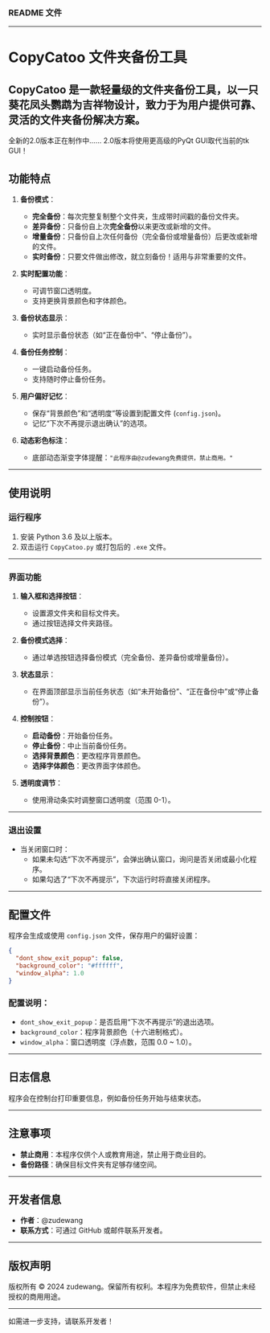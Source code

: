 ### **README 文件**

---

# **CopyCatoo 文件夹备份工具**

CopyCatoo 是一款轻量级的文件夹备份工具，以一只葵花凤头鹦鹉为吉祥物设计，致力于为用户提供可靠、灵活的文件夹备份解决方案。
---

全新的2.0版本正在制作中......
2.0版本将使用更高级的PyQt GUI取代当前的tk GUI！

## **功能特点**
1. **备份模式**：
   - **完全备份**：每次完整复制整个文件夹，生成带时间戳的备份文件夹。
   - **差异备份**：只备份自上次**完全备份**以来更改或新增的文件。
   - **增量备份**：只备份自上次任何备份（完全备份或增量备份）后更改或新增的文件。
   - **实时备份**：只要文件做出修改，就立刻备份！适用与非常重要的文件。
   
2. **实时配置功能**：
   - 可调节窗口透明度。
   - 支持更换背景颜色和字体颜色。

3. **备份状态显示**：
   - 实时显示备份状态（如“正在备份中”、“停止备份”）。

4. **备份任务控制**：
   - 一键启动备份任务。
   - 支持随时停止备份任务。

5. **用户偏好记忆**：
   - 保存“背景颜色”和“透明度”等设置到配置文件 (`config.json`)。
   - 记忆“下次不再提示退出确认”的选项。

6. **动态彩色标注**：
   - 底部动态渐变字体提醒：`"此程序由@zudewang免费提供，禁止商用。"`

---

## **使用说明**

### **运行程序**
1. 安装 Python 3.6 及以上版本。
2. 双击运行 `CopyCatoo.py` 或打包后的 `.exe` 文件。

---

### **界面功能**
1. **输入框和选择按钮**：
   - 设置源文件夹和目标文件夹。
   - 通过按钮选择文件夹路径。

2. **备份模式选择**：
   - 通过单选按钮选择备份模式（完全备份、差异备份或增量备份）。

3. **状态显示**：
   - 在界面顶部显示当前任务状态（如“未开始备份”、“正在备份中”或“停止备份”）。

4. **控制按钮**：
   - **启动备份**：开始备份任务。
   - **停止备份**：中止当前备份任务。
   - **选择背景颜色**：更改程序背景颜色。
   - **选择字体颜色**：更改界面字体颜色。

5. **透明度调节**：
   - 使用滑动条实时调整窗口透明度（范围 0-1）。

---

### **退出设置**
- 当关闭窗口时：
  - 如果未勾选“下次不再提示”，会弹出确认窗口，询问是否关闭或最小化程序。
  - 如果勾选了“下次不再提示”，下次运行时将直接关闭程序。

---

## **配置文件**
程序会生成或使用 `config.json` 文件，保存用户的偏好设置：
```json
{
  "dont_show_exit_popup": false,
  "background_color": "#ffffff",
  "window_alpha": 1.0
}
```
### 配置说明：
- `dont_show_exit_popup`：是否启用“下次不再提示”的退出选项。
- `background_color`：程序背景颜色（十六进制格式）。
- `window_alpha`：窗口透明度（浮点数，范围 0.0 ~ 1.0）。

---

## **日志信息**
程序会在控制台打印重要信息，例如备份任务开始与结束状态。

---

## **注意事项**
- **禁止商用**：本程序仅供个人或教育用途，禁止用于商业目的。
- **备份路径**：确保目标文件夹有足够存储空间。

---

## **开发者信息**
- **作者**：@zudewang
- **联系方式**：可通过 GitHub 或邮件联系开发者。

---

## **版权声明**
版权所有 © 2024 zudewang。保留所有权利。本程序为免费软件，但禁止未经授权的商用用途。

---

如需进一步支持，请联系开发者！
